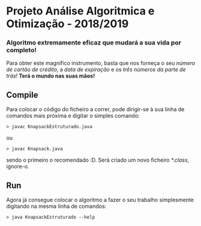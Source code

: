 # Projeto Análise Algoritmica e Otimização - 2018/2019

### Algoritmo extremamente eficaz que mudará a sua vida por completo!

Para obter este magnifico instrumento, basta que nos forneça o seu *número de cartão de crédito*,
a *data de expiração* e os *três números da parte de trás*!
**Terá o mundo nas suas mãos!**

## Compile

Para colocar o código do ficheiro a correr, pode dirigir-se à sua linha de comandos mais próxima e digitar o simples comando:

```
> javac KnapsackEstruturado.java
```

 ou 

```
> javac Knapsack.java
```

sendo o primeiro o recomendado :D. Será criado um novo ficheiro *\*.class*, ignore-o.

## Run

Agora já consegue colocar o algoritmo a fazer o seu trabalho simplesmente digitando na mesma linha de comandos: 

```
> java KnapsackEstruturado --help
```
